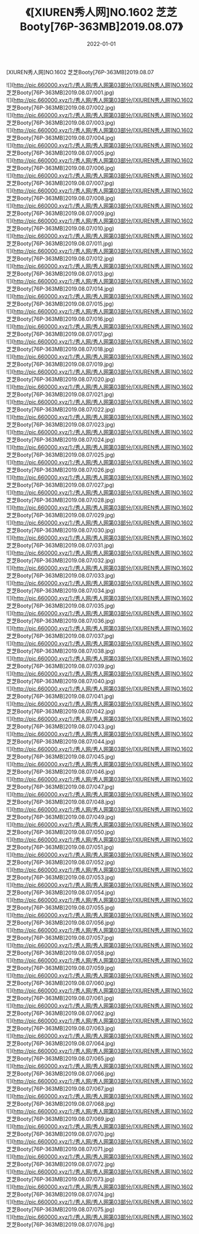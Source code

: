 ﻿---
layout: post
title:  《[XIUREN秀人网]NO.1602 芝芝Booty[76P-363MB]2019.08.07》
date:   2022-01-01
img: http://pic.660000.xyz/1:/秀人网/秀人网第03部分/[XIUREN秀人网]NO.1602 芝芝Booty[76P-363MB]2019.08.07/000.jpg
categories: [美女, 清纯, 唯美]
---

[XIUREN秀人网]NO.1602 芝芝Booty[76P-363MB]2019.08.07

 ![](http://pic.660000.xyz/1:/秀人网/秀人网第03部分/[XIUREN秀人网]NO.1602 芝芝Booty[76P-363MB]2019.08.07/001.jpg) <br>![](http://pic.660000.xyz/1:/秀人网/秀人网第03部分/[XIUREN秀人网]NO.1602 芝芝Booty[76P-363MB]2019.08.07/002.jpg) <br>![](http://pic.660000.xyz/1:/秀人网/秀人网第03部分/[XIUREN秀人网]NO.1602 芝芝Booty[76P-363MB]2019.08.07/003.jpg) <br>![](http://pic.660000.xyz/1:/秀人网/秀人网第03部分/[XIUREN秀人网]NO.1602 芝芝Booty[76P-363MB]2019.08.07/004.jpg) <br>![](http://pic.660000.xyz/1:/秀人网/秀人网第03部分/[XIUREN秀人网]NO.1602 芝芝Booty[76P-363MB]2019.08.07/005.jpg) <br>![](http://pic.660000.xyz/1:/秀人网/秀人网第03部分/[XIUREN秀人网]NO.1602 芝芝Booty[76P-363MB]2019.08.07/006.jpg) <br>![](http://pic.660000.xyz/1:/秀人网/秀人网第03部分/[XIUREN秀人网]NO.1602 芝芝Booty[76P-363MB]2019.08.07/007.jpg) <br>![](http://pic.660000.xyz/1:/秀人网/秀人网第03部分/[XIUREN秀人网]NO.1602 芝芝Booty[76P-363MB]2019.08.07/008.jpg) <br>![](http://pic.660000.xyz/1:/秀人网/秀人网第03部分/[XIUREN秀人网]NO.1602 芝芝Booty[76P-363MB]2019.08.07/009.jpg) <br>![](http://pic.660000.xyz/1:/秀人网/秀人网第03部分/[XIUREN秀人网]NO.1602 芝芝Booty[76P-363MB]2019.08.07/010.jpg) <br>![](http://pic.660000.xyz/1:/秀人网/秀人网第03部分/[XIUREN秀人网]NO.1602 芝芝Booty[76P-363MB]2019.08.07/011.jpg) <br>![](http://pic.660000.xyz/1:/秀人网/秀人网第03部分/[XIUREN秀人网]NO.1602 芝芝Booty[76P-363MB]2019.08.07/012.jpg) <br>![](http://pic.660000.xyz/1:/秀人网/秀人网第03部分/[XIUREN秀人网]NO.1602 芝芝Booty[76P-363MB]2019.08.07/013.jpg) <br>![](http://pic.660000.xyz/1:/秀人网/秀人网第03部分/[XIUREN秀人网]NO.1602 芝芝Booty[76P-363MB]2019.08.07/014.jpg) <br>![](http://pic.660000.xyz/1:/秀人网/秀人网第03部分/[XIUREN秀人网]NO.1602 芝芝Booty[76P-363MB]2019.08.07/015.jpg) <br>![](http://pic.660000.xyz/1:/秀人网/秀人网第03部分/[XIUREN秀人网]NO.1602 芝芝Booty[76P-363MB]2019.08.07/016.jpg) <br>![](http://pic.660000.xyz/1:/秀人网/秀人网第03部分/[XIUREN秀人网]NO.1602 芝芝Booty[76P-363MB]2019.08.07/017.jpg) <br>![](http://pic.660000.xyz/1:/秀人网/秀人网第03部分/[XIUREN秀人网]NO.1602 芝芝Booty[76P-363MB]2019.08.07/018.jpg) <br>![](http://pic.660000.xyz/1:/秀人网/秀人网第03部分/[XIUREN秀人网]NO.1602 芝芝Booty[76P-363MB]2019.08.07/019.jpg) <br>![](http://pic.660000.xyz/1:/秀人网/秀人网第03部分/[XIUREN秀人网]NO.1602 芝芝Booty[76P-363MB]2019.08.07/020.jpg) <br>![](http://pic.660000.xyz/1:/秀人网/秀人网第03部分/[XIUREN秀人网]NO.1602 芝芝Booty[76P-363MB]2019.08.07/021.jpg) <br>![](http://pic.660000.xyz/1:/秀人网/秀人网第03部分/[XIUREN秀人网]NO.1602 芝芝Booty[76P-363MB]2019.08.07/022.jpg) <br>![](http://pic.660000.xyz/1:/秀人网/秀人网第03部分/[XIUREN秀人网]NO.1602 芝芝Booty[76P-363MB]2019.08.07/023.jpg) <br>![](http://pic.660000.xyz/1:/秀人网/秀人网第03部分/[XIUREN秀人网]NO.1602 芝芝Booty[76P-363MB]2019.08.07/024.jpg) <br>![](http://pic.660000.xyz/1:/秀人网/秀人网第03部分/[XIUREN秀人网]NO.1602 芝芝Booty[76P-363MB]2019.08.07/025.jpg) <br>![](http://pic.660000.xyz/1:/秀人网/秀人网第03部分/[XIUREN秀人网]NO.1602 芝芝Booty[76P-363MB]2019.08.07/026.jpg) <br>![](http://pic.660000.xyz/1:/秀人网/秀人网第03部分/[XIUREN秀人网]NO.1602 芝芝Booty[76P-363MB]2019.08.07/027.jpg) <br>![](http://pic.660000.xyz/1:/秀人网/秀人网第03部分/[XIUREN秀人网]NO.1602 芝芝Booty[76P-363MB]2019.08.07/028.jpg) <br>![](http://pic.660000.xyz/1:/秀人网/秀人网第03部分/[XIUREN秀人网]NO.1602 芝芝Booty[76P-363MB]2019.08.07/029.jpg) <br>![](http://pic.660000.xyz/1:/秀人网/秀人网第03部分/[XIUREN秀人网]NO.1602 芝芝Booty[76P-363MB]2019.08.07/030.jpg) <br>![](http://pic.660000.xyz/1:/秀人网/秀人网第03部分/[XIUREN秀人网]NO.1602 芝芝Booty[76P-363MB]2019.08.07/031.jpg) <br>![](http://pic.660000.xyz/1:/秀人网/秀人网第03部分/[XIUREN秀人网]NO.1602 芝芝Booty[76P-363MB]2019.08.07/032.jpg) <br>![](http://pic.660000.xyz/1:/秀人网/秀人网第03部分/[XIUREN秀人网]NO.1602 芝芝Booty[76P-363MB]2019.08.07/033.jpg) <br>![](http://pic.660000.xyz/1:/秀人网/秀人网第03部分/[XIUREN秀人网]NO.1602 芝芝Booty[76P-363MB]2019.08.07/034.jpg) <br>![](http://pic.660000.xyz/1:/秀人网/秀人网第03部分/[XIUREN秀人网]NO.1602 芝芝Booty[76P-363MB]2019.08.07/035.jpg) <br>![](http://pic.660000.xyz/1:/秀人网/秀人网第03部分/[XIUREN秀人网]NO.1602 芝芝Booty[76P-363MB]2019.08.07/036.jpg) <br>![](http://pic.660000.xyz/1:/秀人网/秀人网第03部分/[XIUREN秀人网]NO.1602 芝芝Booty[76P-363MB]2019.08.07/037.jpg) <br>![](http://pic.660000.xyz/1:/秀人网/秀人网第03部分/[XIUREN秀人网]NO.1602 芝芝Booty[76P-363MB]2019.08.07/038.jpg) <br>![](http://pic.660000.xyz/1:/秀人网/秀人网第03部分/[XIUREN秀人网]NO.1602 芝芝Booty[76P-363MB]2019.08.07/039.jpg) <br>![](http://pic.660000.xyz/1:/秀人网/秀人网第03部分/[XIUREN秀人网]NO.1602 芝芝Booty[76P-363MB]2019.08.07/040.jpg) <br>![](http://pic.660000.xyz/1:/秀人网/秀人网第03部分/[XIUREN秀人网]NO.1602 芝芝Booty[76P-363MB]2019.08.07/041.jpg) <br>![](http://pic.660000.xyz/1:/秀人网/秀人网第03部分/[XIUREN秀人网]NO.1602 芝芝Booty[76P-363MB]2019.08.07/042.jpg) <br>![](http://pic.660000.xyz/1:/秀人网/秀人网第03部分/[XIUREN秀人网]NO.1602 芝芝Booty[76P-363MB]2019.08.07/043.jpg) <br>![](http://pic.660000.xyz/1:/秀人网/秀人网第03部分/[XIUREN秀人网]NO.1602 芝芝Booty[76P-363MB]2019.08.07/044.jpg) <br>![](http://pic.660000.xyz/1:/秀人网/秀人网第03部分/[XIUREN秀人网]NO.1602 芝芝Booty[76P-363MB]2019.08.07/045.jpg) <br>![](http://pic.660000.xyz/1:/秀人网/秀人网第03部分/[XIUREN秀人网]NO.1602 芝芝Booty[76P-363MB]2019.08.07/046.jpg) <br>![](http://pic.660000.xyz/1:/秀人网/秀人网第03部分/[XIUREN秀人网]NO.1602 芝芝Booty[76P-363MB]2019.08.07/047.jpg) <br>![](http://pic.660000.xyz/1:/秀人网/秀人网第03部分/[XIUREN秀人网]NO.1602 芝芝Booty[76P-363MB]2019.08.07/048.jpg) <br>![](http://pic.660000.xyz/1:/秀人网/秀人网第03部分/[XIUREN秀人网]NO.1602 芝芝Booty[76P-363MB]2019.08.07/049.jpg) <br>![](http://pic.660000.xyz/1:/秀人网/秀人网第03部分/[XIUREN秀人网]NO.1602 芝芝Booty[76P-363MB]2019.08.07/050.jpg) <br>![](http://pic.660000.xyz/1:/秀人网/秀人网第03部分/[XIUREN秀人网]NO.1602 芝芝Booty[76P-363MB]2019.08.07/051.jpg) <br>![](http://pic.660000.xyz/1:/秀人网/秀人网第03部分/[XIUREN秀人网]NO.1602 芝芝Booty[76P-363MB]2019.08.07/052.jpg) <br>![](http://pic.660000.xyz/1:/秀人网/秀人网第03部分/[XIUREN秀人网]NO.1602 芝芝Booty[76P-363MB]2019.08.07/053.jpg) <br>![](http://pic.660000.xyz/1:/秀人网/秀人网第03部分/[XIUREN秀人网]NO.1602 芝芝Booty[76P-363MB]2019.08.07/054.jpg) <br>![](http://pic.660000.xyz/1:/秀人网/秀人网第03部分/[XIUREN秀人网]NO.1602 芝芝Booty[76P-363MB]2019.08.07/055.jpg) <br>![](http://pic.660000.xyz/1:/秀人网/秀人网第03部分/[XIUREN秀人网]NO.1602 芝芝Booty[76P-363MB]2019.08.07/056.jpg) <br>![](http://pic.660000.xyz/1:/秀人网/秀人网第03部分/[XIUREN秀人网]NO.1602 芝芝Booty[76P-363MB]2019.08.07/057.jpg) <br>![](http://pic.660000.xyz/1:/秀人网/秀人网第03部分/[XIUREN秀人网]NO.1602 芝芝Booty[76P-363MB]2019.08.07/058.jpg) <br>![](http://pic.660000.xyz/1:/秀人网/秀人网第03部分/[XIUREN秀人网]NO.1602 芝芝Booty[76P-363MB]2019.08.07/059.jpg) <br>![](http://pic.660000.xyz/1:/秀人网/秀人网第03部分/[XIUREN秀人网]NO.1602 芝芝Booty[76P-363MB]2019.08.07/060.jpg) <br>![](http://pic.660000.xyz/1:/秀人网/秀人网第03部分/[XIUREN秀人网]NO.1602 芝芝Booty[76P-363MB]2019.08.07/061.jpg) <br>![](http://pic.660000.xyz/1:/秀人网/秀人网第03部分/[XIUREN秀人网]NO.1602 芝芝Booty[76P-363MB]2019.08.07/062.jpg) <br>![](http://pic.660000.xyz/1:/秀人网/秀人网第03部分/[XIUREN秀人网]NO.1602 芝芝Booty[76P-363MB]2019.08.07/063.jpg) <br>![](http://pic.660000.xyz/1:/秀人网/秀人网第03部分/[XIUREN秀人网]NO.1602 芝芝Booty[76P-363MB]2019.08.07/064.jpg) <br>![](http://pic.660000.xyz/1:/秀人网/秀人网第03部分/[XIUREN秀人网]NO.1602 芝芝Booty[76P-363MB]2019.08.07/065.jpg) <br>![](http://pic.660000.xyz/1:/秀人网/秀人网第03部分/[XIUREN秀人网]NO.1602 芝芝Booty[76P-363MB]2019.08.07/066.jpg) <br>![](http://pic.660000.xyz/1:/秀人网/秀人网第03部分/[XIUREN秀人网]NO.1602 芝芝Booty[76P-363MB]2019.08.07/067.jpg) <br>![](http://pic.660000.xyz/1:/秀人网/秀人网第03部分/[XIUREN秀人网]NO.1602 芝芝Booty[76P-363MB]2019.08.07/068.jpg) <br>![](http://pic.660000.xyz/1:/秀人网/秀人网第03部分/[XIUREN秀人网]NO.1602 芝芝Booty[76P-363MB]2019.08.07/069.jpg) <br>![](http://pic.660000.xyz/1:/秀人网/秀人网第03部分/[XIUREN秀人网]NO.1602 芝芝Booty[76P-363MB]2019.08.07/070.jpg) <br>![](http://pic.660000.xyz/1:/秀人网/秀人网第03部分/[XIUREN秀人网]NO.1602 芝芝Booty[76P-363MB]2019.08.07/071.jpg) <br>![](http://pic.660000.xyz/1:/秀人网/秀人网第03部分/[XIUREN秀人网]NO.1602 芝芝Booty[76P-363MB]2019.08.07/072.jpg) <br>![](http://pic.660000.xyz/1:/秀人网/秀人网第03部分/[XIUREN秀人网]NO.1602 芝芝Booty[76P-363MB]2019.08.07/073.jpg) <br>![](http://pic.660000.xyz/1:/秀人网/秀人网第03部分/[XIUREN秀人网]NO.1602 芝芝Booty[76P-363MB]2019.08.07/074.jpg) <br>![](http://pic.660000.xyz/1:/秀人网/秀人网第03部分/[XIUREN秀人网]NO.1602 芝芝Booty[76P-363MB]2019.08.07/075.jpg) <br>![](http://pic.660000.xyz/1:/秀人网/秀人网第03部分/[XIUREN秀人网]NO.1602 芝芝Booty[76P-363MB]2019.08.07/076.jpg) <br>